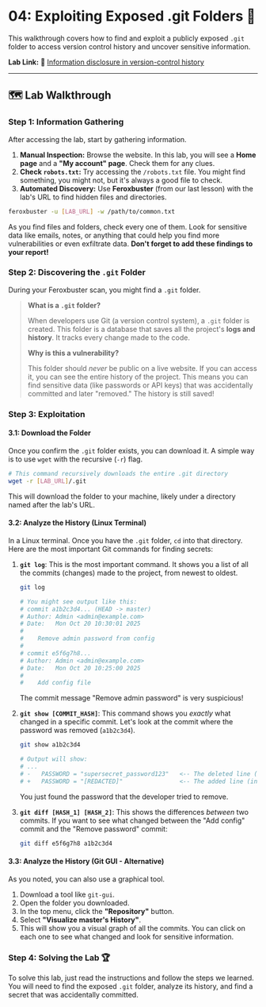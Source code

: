 # 04: Exploiting Exposed .git Folders 📁

This walkthrough covers how to find and exploit a publicly exposed `.git` folder to access version control history and uncover sensitive information.

**Lab Link:** 🔗 [Information disclosure in version-control history](https://portswigger.net/web-security/information-disclosure/exploiting/lab-infoleak-in-version-control-history)

---

## 🗺️ Lab Walkthrough

### Step 1: Information Gathering

After accessing the lab, start by gathering information.

1.  **Manual Inspection:** Browse the website. In this lab, you will see a **Home page** and a **"My account" page**. Check them for any clues.
2.  **Check `robots.txt`:** Try accessing the `/robots.txt` file. You might find something, you might not, but it's always a good file to check.
3.  **Automated Discovery:** Use **Feroxbuster** (from our last lesson) with the lab's URL to find hidden files and directories.

```bash
feroxbuster -u [LAB_URL] -w /path/to/common.txt
```

As you find files and folders, check every one of them. Look for sensitive data like emails, notes, or anything that could help you find more vulnerabilities or even exfiltrate data. **Don't forget to add these findings to your report!**

### Step 2: Discovering the `.git` Folder

During your Feroxbuster scan, you might find a `.git` folder.

> **What is a `.git` folder?**
>
> When developers use Git (a version control system), a `.git` folder is created. This folder is a database that saves all the project's **logs and history**. It tracks every change made to the code.
>
> **Why is this a vulnerability?**
>
> This folder should *never* be public on a live website. If you can access it, you can see the entire history of the project. This means you can find sensitive data (like passwords or API keys) that was accidentally committed and later "removed." The history is still saved!

### Step 3: Exploitation

#### 3.1: Download the Folder

Once you confirm the `.git` folder exists, you can download it. A simple way is to use `wget` with the recursive (`-r`) flag.

```bash
# This command recursively downloads the entire .git directory
wget -r [LAB_URL]/.git
```

This will download the folder to your machine, likely under a directory named after the lab's URL.

#### 3.2: Analyze the History (Linux Terminal)

In a Linux terminal. Once you have the `.git` folder, `cd` into that directory. Here are the most important Git commands for finding secrets:

1.  **`git log`**: This is the most important command. It shows you a list of all the commits (changes) made to the project, from newest to oldest.

    ```bash
    git log
    
    # You might see output like this:
    # commit a1b2c3d4... (HEAD -> master)
    # Author: Admin <admin@example.com>
    # Date:   Mon Oct 20 10:30:01 2025
    #
    #    Remove admin password from config
    #
    # commit e5f6g7h8...
    # Author: Admin <admin@example.com>
    # Date:   Mon Oct 20 10:25:00 2025
    #
    #    Add config file
    ```
    The commit message "Remove admin password" is very suspicious!

2.  **`git show [COMMIT_HASH]`**: This command shows you *exactly* what changed in a specific commit. Let's look at the commit where the password was removed (`a1b2c3d4`).

    ```bash
    git show a1b2c3d4
    
    # Output will show:
    # ...
    # -   PASSWORD = "supersecret_password123"   <-- The deleted line (in red)
    # +   PASSWORD = "[REDACTED]"                <-- The added line (in green)
    ```
    You just found the password that the developer tried to remove.

3.  **`git diff [HASH_1] [HASH_2]`**: This shows the differences *between* two commits. If you want to see what changed between the "Add config" commit and the "Remove password" commit:

    ```bash
    git diff e5f6g7h8 a1b2c3d4
    ```

#### 3.3: Analyze the History (Git GUI - Alternative)

As you noted, you can also use a graphical tool.

1.  Download a tool like `git-gui`.
2.  Open the folder you downloaded.
3.  In the top menu, click the **"Repository"** button.
4.  Select **"Visualize master's History"**.
5.  This will show you a visual graph of all the commits. You can click on each one to see what changed and look for sensitive information.

### Step 4: Solving the Lab 🏆

To solve this lab, just read the instructions and follow the steps we learned. You will need to find the exposed `.git` folder, analyze its history, and find a secret that was accidentally committed.
